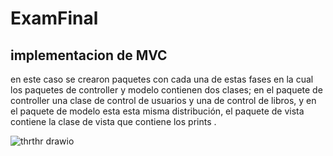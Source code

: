 # ExamFinal

## implementacion de MVC
en este caso se crearon paquetes con cada una de estas fases en la cual los paquetes de controller y modelo contienen dos clases; en el paquete de controller
una clase  de control de usuarios y una de control de libros, y en el paquete de modelo esta esta misma distribución, el paquete de vista 
contiene la clase de vista que contiene los prints .


![thrthr drawio](https://github.com/SANTI-PAPI/ExamFinal/assets/129125218/bdee5cd0-f928-4862-9a5f-7010a0b762e7)

